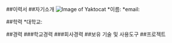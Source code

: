 ##이력서
##자기소개
![Image of Yaktocat](https://octodex.github.com/images/yaktocat.png)
*이름:
*email:

##학력
*대학교:

##경력
###학교경력
###회사경력
##보유 기술 및 사용도구
##프로젝트
